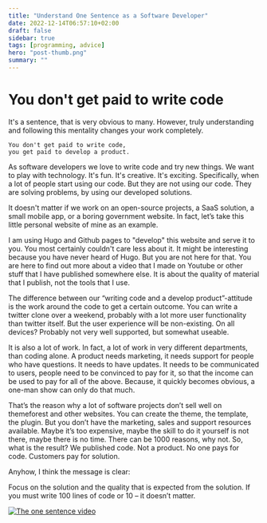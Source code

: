 ```yaml
---
title: "Understand One Sentence as a Software Developer"
date: 2022-12-14T06:57:10+02:00
draft: false
sidebar: true
tags: [programming, advice]
hero: "post-thumb.png"
summary: ""
---
```


# You don't get paid to write code

It's a sentence, that is very obvious to many. However, truly understanding and following this mentality changes your work completely.

```
You don't get paid to write code,
you get paid to develop a product.
```

As software developers we love to write code and try new things. We want to play with technology. It's fun. It's creative. It's exciting. Specifically, when a lot of people start using our code. But they are not using our code. They are solving problems, by using our developed solutions.

It doesn't matter if we work on an open-source projects, a SaaS solution, a small mobile app, or a boring government website. In fact, let’s take this little personal website of mine as an example.

I am using Hugo and Github pages to "develop" this website and serve it to you. You most certainly couldn't care less about it. It might be interesting because you have never heard of Hugo. But you are not here for that. You are here to find out more about a video that I made on Youtube or other stuff that I have published somewhere else. It is about the quality of material that I publish, not the tools that I use.

The difference between our “writing code and a develop product”-attitude is the work around the code to get a certain outcome. You can write a twitter clone over a weekend, probably with a lot more user functionality than twitter itself. But the user experience will be non-existing. On all devices? Probably not very well supported, but somewhat useable.

It is also a lot of work. In fact, a lot of work in very different departments, than coding alone. A product needs marketing, it needs support for people who have questions. It needs to have updates. It needs to be communicated to users, people need to be convinced to pay for it, so that the income can be used to pay for all of the above. Because, it quickly becomes obvious, a one-man show can only do that much.

That’s the reason why a lot of software projects don’t sell well on themeforest and other websites. You can create the theme, the template, the plugin. But you don’t have the marketing, sales and support resources available. Maybe it’s too expensive, maybe the skill to do it yourself is not there, maybe there is no time. There can be 1000 reasons, why not. So, what is the result? We published code. Not a product. No one pays for code. Customers pay for solution.

Anyhow, I think the message is clear:

Focus on the solution and the quality that is expected from the solution. If you must write 100 lines of code or 10 – it doesn’t matter.



[![The one sentence video](https://img.youtube.com/vi/kTTRrKfv_e0/0.jpg)](https://www.youtube.com/watch?v=kTTRrKfv_e0)
